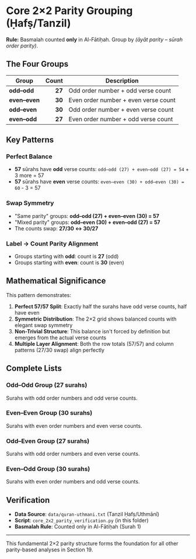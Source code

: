 # Core 2×2 Parity Grouping (Ḥafṣ/Tanzil)

**Rule:** Basmalah counted **only** in Al-Fātiḥah. Group by _(āyāt parity – sūrah order parity)_.

## The Four Groups

| Group         |  Count | Description                          |
| ------------- | -----: | ------------------------------------ |
| **odd–odd**   | **27** | Odd order number + odd verse count   |
| **even–even** | **30** | Even order number + even verse count |
| **odd–even**  | **30** | Odd order number + even verse count  |
| **even–odd**  | **27** | Even order number + odd verse count  |

## Key Patterns

### Perfect Balance

- **57** sūrahs have **odd** verse counts: `odd–odd (27) + even–odd (27) = 54` + 3 more = 57
- **57** sūrahs have **even** verse counts: `even–even (30) + odd–even (30) = 60` - 3 = 57

### Swap Symmetry

- "Same parity" groups: **odd–odd (27) + even–even (30) = 57**
- "Mixed parity" groups: **odd–even (30) + even–odd (27) = 57**
- The counts swap: **27/30 ↔ 30/27**

### Label → Count Parity Alignment

- Groups starting with **odd**: count is **27** (odd)
- Groups starting with **even**: count is **30** (even)

## Mathematical Significance

This pattern demonstrates:

1. **Perfect 57/57 Split**: Exactly half the surahs have odd verse counts, half have even
2. **Symmetric Distribution**: The 2×2 grid shows balanced counts with elegant swap symmetry
3. **Non-Trivial Structure**: This balance isn't forced by definition but emerges from the actual verse counts
4. **Multiple Layer Alignment**: Both the row totals (57/57) and column patterns (27/30 swap) align perfectly

## Complete Lists

### Odd–Odd Group (27 surahs)

Surahs with odd order numbers and odd verse counts.

### Even–Even Group (30 surahs)

Surahs with even order numbers and even verse counts.

### Odd–Even Group (27 surahs)

Surahs with odd order numbers and even verse counts.

### Even–Odd Group (30 surahs)

Surahs with even order numbers and odd verse counts.

## Verification

- **Data Source**: `data/quran-uthmani.txt` (Tanzil Ḥafṣ/Uthmānī)
- **Script**: `core_2x2_parity_verification.py` (in this folder)
- **Basmalah Rule**: Counted only in Al-Fātiḥah (Surah 1)

---

This fundamental 2×2 parity structure forms the foundation for all other parity-based analyses in Section 19.
